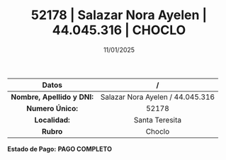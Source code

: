 ﻿---
title: 52178 | Salazar Nora Ayelen | 44.045.316 | CHOCLO
date: 11/01/2025
draft: false
tags: ['santa-teresita', 'titular', 'choclo']
---

|          **Datos**          |  /  |
|:---------------------------:|:---:|
| **Nombre, Apellido y DNI:** | Salazar Nora Ayelen / 44.045.316 |
|      **Numero Único:**      | 52178 |
|        **Localidad:**       | Santa Teresita |
|          **Rubro**          | Choclo |

**Estado de Pago:** **PAGO COMPLETO**
